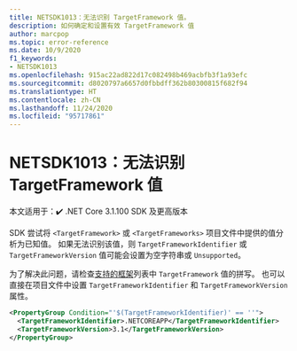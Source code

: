 ```yaml
---
title: NETSDK1013：无法识别 TargetFramework 值。
description: 如何确定和设置有效 TargetFramework 值
author: marcpop
ms.topic: error-reference
ms.date: 10/9/2020
f1_keywords:
- NETSDK1013
ms.openlocfilehash: 915ac22ad822d17c082498b469acbfb3f1a93efc
ms.sourcegitcommit: d8020797a6657d0fbbdff362b80300815f682f94
ms.translationtype: HT
ms.contentlocale: zh-CN
ms.lasthandoff: 11/24/2020
ms.locfileid: "95717861"
---
```

# <a name="netsdk1013-the-targetframework-value-was-not-recognized"></a>NETSDK1013：无法识别 TargetFramework 值

本文适用于：✔️ .NET Core 3.1.100 SDK 及更高版本

SDK 尝试将 `<TargetFramework>` 或 `<TargetFrameworks>` 项目文件中提供的值分析为已知值。  如果无法识别该值，则 `TargetFrameworkIdentifier` 或 `TargetFrameworkVersion` 值可能会设置为空字符串或 `Unsupported`。

为了解决此问题，请检查[支持的框架](../../../standard/frameworks.md)列表中 `TargetFramework` 值的拼写。
也可以直接在项目文件中设置 `TargetFrameworkIdentifier` 和 `TargetFrameworkVersion` 属性。

```xml
<PropertyGroup Condition="'$(TargetFrameworkIdentifier)' == ''">
  <TargetFrameworkIdentifier>.NETCOREAPP</TargetFrameworkIdentifier>
  <TargetFrameworkVersion>3.1</TargetFrameworkVersion>
</PropertyGroup>
```

